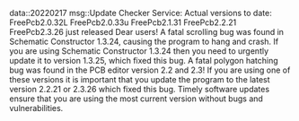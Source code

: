 data::20220217
msg::Update Checker Service:
Actual versions to date:
FreePcb2.0.32L
FreePcb2.0.33u
FreePcb2.1.31
FreePcb2.2.21
FreePcb2.3.26 just released
Dear users! A fatal scrolling bug was found in Schematic Constructor 1.3.24, causing the program to hang and crash. If you are using Schematic Constructor 1.3.24 then you need to urgently update it to version 1.3.25, which fixed this bug.
A fatal polygon hatching bug was found in the PCB editor version 2.2 and 2.3! If you are using one of these versions it is important that you update the program to the latest version 2.2.21 or 2.3.26 which fixed this bug.
Timely software updates ensure that you are using the most current version without bugs and vulnerabilities.
